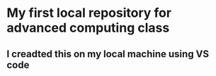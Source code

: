 # My first local repository for advanced computing class
## I creadted this on my local machine using VS code